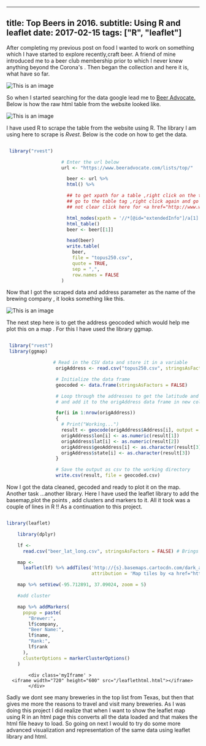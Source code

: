 
---
title: Top Beers in 2016.
subtitle: Using R and leaflet
date: 2017-02-15
tags: ["R", "leaflet"]
---

<style>

.myIframe {
position: relative;
padding-bottom: 65.25%;
padding-top: 30px;
height: 0;
overflow: auto;
-webkit-overflow-scrolling:touch; //<<--- THIS IS THE KEY
border: solid black 1px;
}
.myIframe iframe {
position: absolute;
top: 0;
left: 0;
width: 100%;
height: 100%;
}
</style>


After completing my previous post on food I wanted to work on something which I have started to explore recently,craft beer.
A friend of mine introduced me to a beer club membership prior to which I never knew anything beyond the Corona's .
Then began the collection and here it is, what  have so far.

<!--more-->

![This is an image](beercaps.jpg)

So when I started searching for the data google lead me to <a href="https://www.beeradvocate.com/lists/top/">Beer Advocate.</a> Below is how the raw html table from the website looked like.

![This is an image](rawdata.PNG)

I have used R to scrape the table from the website using R. The library I am using here to scrape is <i>Rvest</i>. Below is the code on how to get the data.

```r

 library("rvest")

                    # Enter the url below
                    url <- "https://www.beeradvocate.com/lists/top/"

                      beer <- url %>%
                      html() %>%

                      ## to get xpath for a table ,right click on the table,inspect,
                      ## go to the table tag ,right click again and go to copy xpath .. phew ...
                      ## not clear click here for <a href="http://www.wikihow.com/Find-XPath-Using-Firebug">more details</a>

                      html_nodes(xpath = '//*[@id="extendedInfo"]/a[1]') %>%
                      html_table()
                      beer <- beer[[1]]

                      head(beer)
                      write.table(
                        beer,
                        file = "topus250.csv",
                        quote = TRUE,
                        sep = ",",
                        row.names = FALSE
                    )

```
Now that I got the scraped data and  address parameter as the name of the brewing company , it looks something like this.

![This is an image](address.PNG)

The next step here is to get the address geocoded which would help me plot this on a map . For this I have used the library ggmap.

```r

 library("rvest")
 library(ggmap)

                 # Read in the CSV data and store it in a variable
                  origAddress <- read.csv("topus250.csv", stringsAsFactors = FALSE)

                  # Initialize the data frame
                  geocoded <- data.frame(stringsAsFactors = FALSE)

                  # Loop through the addresses to get the latitude and longitude of each address
                  # and add it to the origAddress data frame in new columns lat and lon

                  for(i in 1:nrow(origAddress))
                  {
                    # Print("Working...")
                    result <- geocode(origAddress$Address[i], output = "latlona", source = "google")
                    origAddress$lon[i] <- as.numeric(result[1])
                    origAddress$lat[i] <- as.numeric(result[2])
                    origAddress$geoAddress[i] <- as.character(result[3])
                    origAddress$state[i] <- as.character(result[3])
                  }

                  # Save the output as csv to the working directory
                  write.csv(result, file = geocoded.csv)


```
Now I got the data cleaned, gecoded and ready to plot it on the map. Another task ...another library. Here I have used  the leaflet library
to add the basemap,plot the points , add clusters and markers to it. All it took was a couple of lines in R  !! As a continuation to this project.

```r

library(leaflet)

    library(dplyr)

    lf <-
      read.csv("beer_lat_long.csv", stringsAsFactors = FALSE) # Brings in the file 'ctlist.csv'

    map <-
      leaflet(lf) %>% addTiles('http://{s}.basemaps.cartocdn.com/dark_all/{z}/{x}/{y}.png',
                               attribution = 'Map tiles by <a href="http://stamen.com">Stamen Design</a>, <a href="http://creativecommons.org/licenses/by/3.0">CC BY 3.0</a> &mdash; Map data &copy; <a href="http://www.openstreetmap.org/copyright">OpenStreetMap</a>')

    map %>% setView(-95.712891, 37.09024, zoom = 5)

    #add cluster

    map %>% addMarkers(
      popup = paste(
        "Brewer:",
        lf$company,
        "Beer Name:",
        lf$name,
        "Rank:",
        lf$rank
      ),
      clusterOptions = markerClusterOptions()
    )

```
 <!-- map code start -->
            <div class='myIframe' >
      <iframe width="720" height="600" src="/leaflethtml.html"></iframe>
            </div>
Sadly we dont  see many breweries in the top list from Texas, but then that gives me more the reasons to travel and visit many breweries.
As I was doing this project I did realize that when I want to show the leaflet map using R in an html page this converts all the data loaded
and that makes the html file heavy to load. So going on next I would  to try  do some more advanced visualization and representation of the
same data using leaflet library and html.
